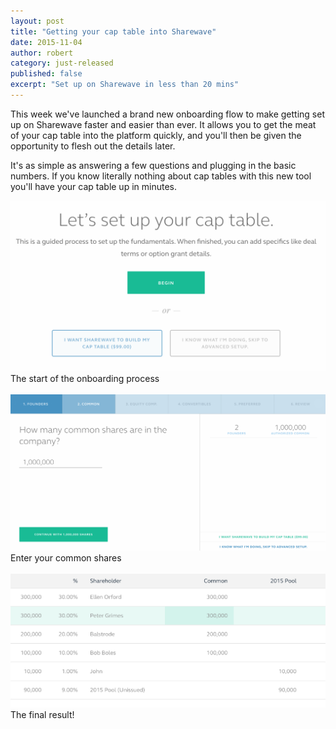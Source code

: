 ```yaml
---
layout: post
title: "Getting your cap table into Sharewave"
date: 2015-11-04
author: robert
category: just-released
published: false
excerpt: "Set up on Sharewave in less than 20 mins"
---
```


This week we've launched a brand new onboarding flow to make getting set up on Sharewave faster and easier than ever. It allows you to get the meat of your cap table into the platform quickly, and you'll then be given the opportunity to flesh out the details later.

It's as simple as answering a few questions and plugging in the basic numbers. If you know literally nothing about cap tables with this new tool you'll have your cap table up in minutes.

<img src="/images/onboard_step1.png">
The start of the onboarding process
<br><br>

<img src="/images/onboard_common.png">
Enter your common shares
<br><br>

<img src="/images/onboard_finalcap.png">
The final result!
<br><br>


